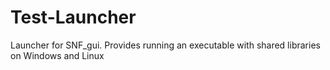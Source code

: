 # Test-Launcher
Launcher for SNF_gui. Provides running an executable with shared libraries on Windows and Linux
